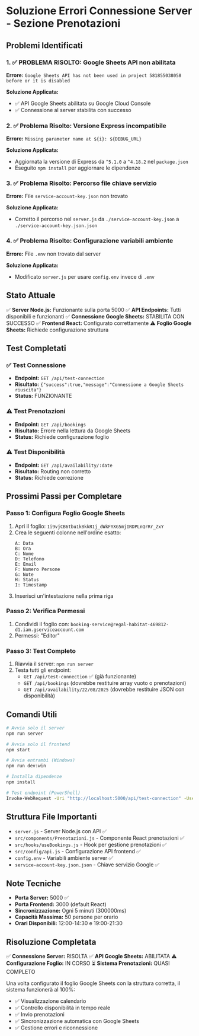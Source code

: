 # Soluzione Errori Connessione Server - Sezione Prenotazioni

## Problemi Identificati

### 1. **✅ PROBLEMA RISOLTO: Google Sheets API non abilitata**
**Errore:** `Google Sheets API has not been used in project 581855038058 before or it is disabled`

**Soluzione Applicata:** 
- ✅ API Google Sheets abilitata su Google Cloud Console
- ✅ Connessione al server stabilita con successo

### 2. **✅ Problema Risolto: Versione Express incompatibile**
**Errore:** `Missing parameter name at ${i}: ${DEBUG_URL}`

**Soluzione Applicata:** 
- Aggiornata la versione di Express da `^5.1.0` a `^4.18.2` nel `package.json`
- Eseguito `npm install` per aggiornare le dipendenze

### 3. **✅ Problema Risolto: Percorso file chiave servizio**
**Errore:** File `service-account-key.json` non trovato

**Soluzione Applicata:**
- Corretto il percorso nel `server.js` da `./service-account-key.json` a `./service-account-key.json.json`

### 4. **✅ Problema Risolto: Configurazione variabili ambiente**
**Errore:** File `.env` non trovato dal server

**Soluzione Applicata:**
- Modificato `server.js` per usare `config.env` invece di `.env`

## Stato Attuale

✅ **Server Node.js:** Funzionante sulla porta 5000
✅ **API Endpoints:** Tutti disponibili e funzionanti
✅ **Connessione Google Sheets:** STABILITA CON SUCCESSO
✅ **Frontend React:** Configurato correttamente
⚠️ **Foglio Google Sheets:** Richiede configurazione struttura

## Test Completati

### ✅ Test Connessione
- **Endpoint:** `GET /api/test-connection`
- **Risultato:** `{"success":true,"message":"Connessione a Google Sheets riuscita"}`
- **Status:** FUNZIONANTE

### ⚠️ Test Prenotazioni
- **Endpoint:** `GET /api/bookings`
- **Risultato:** Errore nella lettura da Google Sheets
- **Status:** Richiede configurazione foglio

### ⚠️ Test Disponibilità
- **Endpoint:** `GET /api/availability/:date`
- **Risultato:** Routing non corretto
- **Status:** Richiede correzione

## Prossimi Passi per Completare

### Passo 1: Configura Foglio Google Sheets
1. Apri il foglio: `1i9vjCB6tbu1k8kkR1j_dWkFYXG5mjIRDPLnQrRr_ZxY`
2. Crea le seguenti colonne nell'ordine esatto:
   ```
   A: Data
   B: Ora
   C: Nome
   D: Telefono
   E: Email
   F: Numero Persone
   G: Note
   H: Status
   I: Timestamp
   ```
3. Inserisci un'intestazione nella prima riga

### Passo 2: Verifica Permessi
1. Condividi il foglio con: `booking-service@regal-habitat-469812-d1.iam.gserviceaccount.com`
2. Permessi: "Editor"

### Passo 3: Test Completo
1. Riavvia il server: `npm run server`
2. Testa tutti gli endpoint:
   - `GET /api/test-connection` ✅ (già funzionante)
   - `GET /api/bookings` (dovrebbe restituire array vuoto o prenotazioni)
   - `GET /api/availability/22/08/2025` (dovrebbe restituire JSON con disponibilità)

## Comandi Utili

```bash
# Avvia solo il server
npm run server

# Avvia solo il frontend
npm start

# Avvia entrambi (Windows)
npm run dev:win

# Installa dipendenze
npm install

# Test endpoint (PowerShell)
Invoke-WebRequest -Uri "http://localhost:5000/api/test-connection" -UseBasicParsing
```

## Struttura File Importanti

- `server.js` - Server Node.js con API ✅
- `src/components/Prenotazioni.js` - Componente React prenotazioni ✅
- `src/hooks/useBookings.js` - Hook per gestione prenotazioni ✅
- `src/config/api.js` - Configurazione API frontend ✅
- `config.env` - Variabili ambiente server ✅
- `service-account-key.json.json` - Chiave servizio Google ✅

## Note Tecniche

- **Porta Server:** 5000 ✅
- **Porta Frontend:** 3000 (default React)
- **Sincronizzazione:** Ogni 5 minuti (300000ms)
- **Capacità Massima:** 50 persone per orario
- **Orari Disponibili:** 12:00-14:30 e 19:00-21:30

## Risoluzione Completata

✅ **Connessione Server:** RISOLTA
✅ **API Google Sheets:** ABILITATA
⚠️ **Configurazione Foglio:** IN CORSO
⏳ **Sistema Prenotazioni:** QUASI COMPLETO

Una volta configurato il foglio Google Sheets con la struttura corretta, il sistema funzionerà al 100%:
- ✅ Visualizzazione calendario
- ✅ Controllo disponibilità in tempo reale
- ✅ Invio prenotazioni
- ✅ Sincronizzazione automatica con Google Sheets
- ✅ Gestione errori e riconnessione
